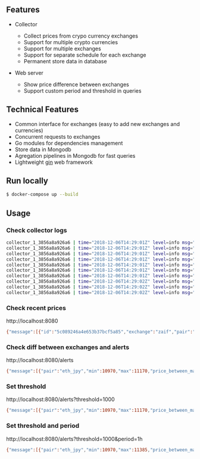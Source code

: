 ## Features

* Collector
  * Collect prices from crypo currency exchanges
  * Support for multiple crypto currencies
  * Support for multiple exchanges
  * Support for separate schedule for each exchange
  * Permanent store data in database

* Web server
  * Show price difference between exchanges
  * Support custom period and threshold in queries

## Technical Features

* Common interface for exchanges (easy to add new exchanges and currencies)
* Concurrent requests to exchanges
* Go modules for dependencies management
* Store data in Mongodb
* Agregation pipelines in Mongodb for fast queries
* Lightweight [gin](https://github.com/gin-gonic/gin) web framework

## Run locally

```bash
$ docker-compose up --build
```

## Usage

### Check collector logs

```bash
collector_1_3856a8a926a6 | time="2018-12-06T14:29:01Z" level=info msg="Fetching price" exchange=bitflyer pair=BTC_JPY
collector_1_3856a8a926a6 | time="2018-12-06T14:29:01Z" level=info msg="Fetching price" exchange=zaif pair=btc_jpy
collector_1_3856a8a926a6 | time="2018-12-06T14:29:01Z" level=info msg="Fetching price" exchange=zaif pair=eth_jpy
collector_1_3856a8a926a6 | time="2018-12-06T14:29:01Z" level=info msg="Fetching price" exchange=zaif pair=eth_btc
collector_1_3856a8a926a6 | time="2018-12-06T14:29:01Z" level=info msg="Fetching price" exchange=bitflyer pair=ETH_BTC
collector_1_3856a8a926a6 | time="2018-12-06T14:29:01Z" level=info msg="Commiting result" error="<nil>" exchange=bitflyer pair=BTC_JPY price=414313 timestamp="2018-12-06 14:29:01 +0000 UTC"
collector_1_3856a8a926a6 | time="2018-12-06T14:29:01Z" level=info msg="Commiting result" error="<nil>" exchange=bitflyer pair=ETH_BTC price=0.02635 timestamp="2018-12-06 14:29:01 +0000 UTC"
collector_1_3856a8a926a6 | time="2018-12-06T14:29:02Z" level=info msg="Commiting result" error="<nil>" exchange=zaif pair=eth_btc price=0.0265 timestamp="2018-12-06 14:29:02.047872 +0000 UTC m=+660.167063801"
collector_1_3856a8a926a6 | time="2018-12-06T14:29:02Z" level=info msg="Commiting result" error="<nil>" exchange=zaif pair=eth_jpy price=11155 timestamp="2018-12-06 14:29:02.0490139 +0000 UTC m=+660.168206001"
collector_1_3856a8a926a6 | time="2018-12-06T14:29:02Z" level=info msg="Commiting result" error="<nil>" exchange=zaif pair=btc_jpy price=415190 timestamp="2018-12-06 14:29:02.0638324 +0000 UTC m=+660.183024401"
```

### Check recent prices

http://localhost:8080

```bash
{"message":[{"id":"5c089246a4e653b37bcf5a85","exchange":"zaif","pair":"btc_jpy","price":419280,"datetime":"2018-12-06T12:06:46.741+09:00"},{"id":"5c08925da4e653b37bcf5a9a","exchange":"bitflyer","pair":"btc_jpy","price":419042,"datetime":"2018-12-06T12:07:12+09:00"},{"id":"5c08925da4e653b37bcf5a9c","exchange":"zaif","pair":"btc_jpy","price":419265,"datetime":"2018-12-06T12:07:09.526+09:00"},{"id":"5c08926ba4e653b37bcf5aa6","exchange":"zaif","pair":"btc_jpy","price":419000,"datetime":"2018-12-06T12:07:23.276+09:00"},{"id":"5c089287a4e653b37bcf5ab5","exchange":"bitflyer","pair":"btc_jpy","price":419163,"datetime":"2018-12-06T12:07:55+09:00"}]}
```

### Check diff between exchanges and alerts

http://localhost:8080/alerts

```bash
{"message":[{"pair":"eth_jpy","min":10970,"max":11170,"price_between_max_min":200,"datetime":"2018-12-06T22:39:50.268+09:00","alert":true},{"pair":"eth_btc","min":0.02635,"max":0.0265,"price_between_max_min":0.00015000000000000083,"datetime":"2018-12-06T22:39:50.268+09:00","alert":false},{"pair":"btc_jpy","min":407001,"max":410558,"price_between_max_min":3557,"datetime":"2018-12-06T22:39:50.268+09:00","alert":true}]}
```

### Set threshold

http://localhost:8080/alerts?threshold=1000

```bash
{"message":[{"pair":"eth_jpy","min":10970,"max":11170,"price_between_max_min":200,"datetime":"2018-12-06T22:40:47.612+09:00","alert":false},{"pair":"eth_btc","min":0.02635,"max":0.0265,"price_between_max_min":0.00015000000000000083,"datetime":"2018-12-06T22:40:47.612+09:00","alert":false},{"pair":"btc_jpy","min":407001,"max":410558,"price_between_max_min":3557,"datetime":"2018-12-06T22:40:47.612+09:00","alert":true}]}
```

### Set threshold and period

http://localhost:8080/alerts?threshold=1000&period=1h

```bash
{"message":[{"pair":"eth_jpy","min":10970,"max":11385,"price_between_max_min":415,"datetime":"2018-12-06T22:41:17.143+09:00","alert":false},{"pair":"eth_btc","min":0.02635,"max":0.0265,"price_between_max_min":0.00015000000000000083,"datetime":"2018-12-06T22:41:17.143+09:00","alert":false},{"pair":"btc_jpy","min":407001,"max":410558,"price_between_max_min":3557,"datetime":"2018-12-06T22:41:17.143+09:00","alert":true}]}
```
